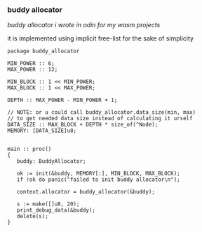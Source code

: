 <h3> buddy allocator </h3>

<p><i>buddy allocator i wrote in odin for my wasm projects</i></p>

<p> it is implemented using implicit free-list for the sake of simplicity </p>


```Odin
package buddy_allocator

MIN_POWER :: 6;
MAX_POWER :: 12;

MIN_BLOCK :: 1 << MIN_POWER;
MAX_BLOCK :: 1 << MAX_POWER;

DEPTH :: MAX_POWER - MIN_POWER + 1;

// NOTE: or u could call buddy_allocator.data_size(min, max)
// to get needed data size instead of calculating it urself
DATA_SIZE :: MAX_BLOCK + DEPTH * size_of(^Node);
MEMORY: [DATA_SIZE]u8;


main :: proc()
{
   buddy: BuddyAllocator;

   ok := init(&buddy, MEMORY[:], MIN_BLOCK, MAX_BLOCK);
   if !ok do panic("failed to init buddy allocator\n");

   context.allocator = buddy_allocator(&buddy);

   s := make([]u8, 20);
   print_debug_data(&buddy);
   delete(s);
}

```
